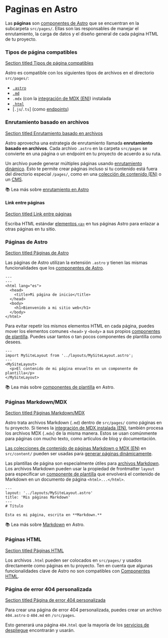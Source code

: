 # Paginas en Astro

Las **páginas** son [componentes de Astro](https://docs.astro.build/es/core-concepts/astro-components/) que se encuentran en la subcarpeta `src/pages/`. Ellas son las responsables de manejar el enrutamiento, la carga de datos y el diseño general de cada página HTML de tu proyecto.

### Tipos de página compatibles <a href="#tipos-de-pagina-compatibles" id="tipos-de-pagina-compatibles"></a>

[Section titled Tipos de página compatibles](https://docs.astro.build/es/core-concepts/astro-pages/#tipos-de-p%C3%A1gina-compatibles)

Astro es compatible con los siguientes tipos de archivos en el directorio `src/pages/`:

* [`.astro`](https://docs.astro.build/es/core-concepts/astro-pages/#p%C3%A1ginas-de-astro)
* [`.md`](https://docs.astro.build/es/core-concepts/astro-pages/#p%C3%A1ginas-markdownmdx)
* `.mdx` (con la [integración de MDX (EN)](https://docs.astro.build/es/guides/integrations-guide/mdx/#installation)) instalada
* [`.html`](https://docs.astro.build/es/core-concepts/astro-pages/#p%C3%A1ginas-html)
* \[`.js`/`.ts`] (como [endpoints](https://docs.astro.build/es/core-concepts/endpoints/))

### Enrutamiento basado en archivos <a href="#enrutamiento-basado-en-archivos" id="enrutamiento-basado-en-archivos"></a>

[Section titled Enrutamiento basado en archivos](https://docs.astro.build/es/core-concepts/astro-pages/#enrutamiento-basado-en-archivos)

Astro aprovecha una estrategia de enrutamiento llamada **enrutamiento basado en archivos**. Cada archivo `.astro` en la carpeta `src/pages` se convierte en una página o un endpoint en tu proyecto de acuerdo a su ruta.

Un archivo puede generar múltiples páginas usando [enrutamiento dinámico](https://docs.astro.build/es/core-concepts/routing/#rutas-din%C3%A1micas). Esto te permite crear páginas incluso si tu contenido está fuera del directorio especial `/pages/`, como en una [colección de contenido (EN)](https://docs.astro.build/es/guides/content-collections/) o un [CMS](https://docs.astro.build/es/guides/cms/).

📚 Lea más sobre [enrutamiento en Astro](https://docs.astro.build/es/core-concepts/routing/)

#### Link entre páginas <a href="#link-entre-paginas" id="link-entre-paginas"></a>

[Section titled Link entre páginas](https://docs.astro.build/es/core-concepts/astro-pages/#link-entre-p%C3%A1ginas)

Escriba HTML estándar [elementos `<a>`](https://developer.mozilla.org/es/docs/Web/HTML/Element/a) en tus páginas Astro para enlazar a otras páginas en tu sitio.

### Páginas de Astro <a href="#paginas-de-astro" id="paginas-de-astro"></a>

[Section titled Páginas de Astro](https://docs.astro.build/es/core-concepts/astro-pages/#p%C3%A1ginas-de-astro)

Las páginas de Astro utilizan la extensión `.astro` y tienen las mismas funcionalidades que los [componentes de Astro](https://docs.astro.build/es/core-concepts/astro-components/).

```
---
---
<html lang="es">
  <head>
    <title>Mi página de inicio</title>
  </head>
  <body>
    <h1>Bienvenido a mi sitio web</h1>
  </body>
</html>
```

Para evitar repetir los mismos elementos HTML en cada página, puedes mover los elementos comunes `<head>` y `<body>` a sus propios [componentes de plantilla](https://docs.astro.build/es/core-concepts/layouts/). Puedes usar tantos o tan pocos componentes de plantilla como desees.

```
---
import MySiteLayout from '../layouts/MySiteLayout.astro';
---
<MySiteLayout>
  <p>El contenido de mi página envuelto en un componente de plantilla</p>
</MySiteLayout>
```

📚 Lea más sobre [componentes de plantilla](https://docs.astro.build/es/core-concepts/layouts/) en Astro.

### Páginas Markdown/MDX <a href="#paginas-markdownmdx" id="paginas-markdownmdx"></a>

[Section titled Páginas Markdown/MDX](https://docs.astro.build/es/core-concepts/astro-pages/#p%C3%A1ginas-markdownmdx)

Astro trata archivos Markdown (`.md`) dentro de `src/pages/` como páginas en tu proyecto. Si tienes la [integración de MDX instalada (EN)](https://docs.astro.build/es/guides/integrations-guide/mdx/#installation), también procesa los archivos MDX (`.mdx`) de la misma manera. Estos se usan comúnmente para páginas con mucho texto, como artículos de blog y documentación.

[Las colecciones de contenido de páginas Markdown o MDX (EN)](https://docs.astro.build/es/guides/content-collections/) en `src/content/` pueden ser usadas para [generar páginas dinámicamente](https://docs.astro.build/es/core-concepts/routing/#rutas-din%C3%A1micas).

Las plantillas de página son especialmente útiles para [archivos Markdown](https://docs.astro.build/es/core-concepts/astro-pages/#p%C3%A1ginas-markdownmdx). Los archivos Markdown pueden usar la propiedad de frontmatter `layout` para especificar un [componente de plantilla](https://docs.astro.build/es/core-concepts/layouts/) que envolverá el contenido de Markdown en un documento de página `<html>...</html>`.

```
---
layout: '../layouts/MySiteLayout.astro'
title: 'Mis páginas Markdown'
---
# Título

Esta es mi página, escrita en **Markdown.**
```

📚 Lea más sobre [Markdown](https://docs.astro.build/es/guides/markdown-content/) en Astro.

### Páginas HTML <a href="#paginas-html" id="paginas-html"></a>

[Section titled Páginas HTML](https://docs.astro.build/es/core-concepts/astro-pages/#p%C3%A1ginas-html)

Los archivos `.html` pueden ser colocados en `src/pages/` y usados directamente como páginas en tu proyecto. Ten en cuenta que algunas funcionalidades clave de Astro no son compatibles con [Componentes HTML](https://docs.astro.build/es/core-concepts/astro-components/#componentes-html).

### Página de error 404 personalizada <a href="#pagina-de-error-404-personalizada" id="pagina-de-error-404-personalizada"></a>

[Section titled Página de error 404 personalizada](https://docs.astro.build/es/core-concepts/astro-pages/#p%C3%A1gina-de-error-404-personalizada)

Para crear una página de error 404 personalizada, puedes crear un archivo `404.astro` o `404.md` en `/src/pages`.

Esto generará una página `404.html` que la mayoría de los [servicios de despliegue](https://docs.astro.build/es/guides/deploy/) encontrarán y usarán.
